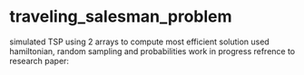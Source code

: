 # traveling_salesman_problem 
simulated TSP using 2 arrays to compute most efficient solution
used hamiltonian, random sampling and probabilities
work in progress
refrence to research paper: 
